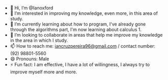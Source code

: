 - 👋 Hi, I’m @Ianoxford
- 👀 I’m interested in improving my knowledge, even more, in this area of study. 
- 🌱 I’m currently learning about how to program, I've already gone through the algorithms part, I'm now learning about calculus 1.
- 💞️ I’m looking to collaborate in areas that help me improve my knowledge in the area in which I study.
- 📫 How to reach me: iancruzpereira96@gmail.com / contact number: (92) 98801-5560
- 😄 Pronouns: Male
- ⚡ Fun fact: I am effective, I have a lot of willingness, I always try to improve myself more and more.

<!---
Ianoxford/Ianoxford is a ✨ special ✨ repository because its `README.md` (this file) appears on your GitHub profile.
You can click the Preview link to take a look at your changes.
--->
